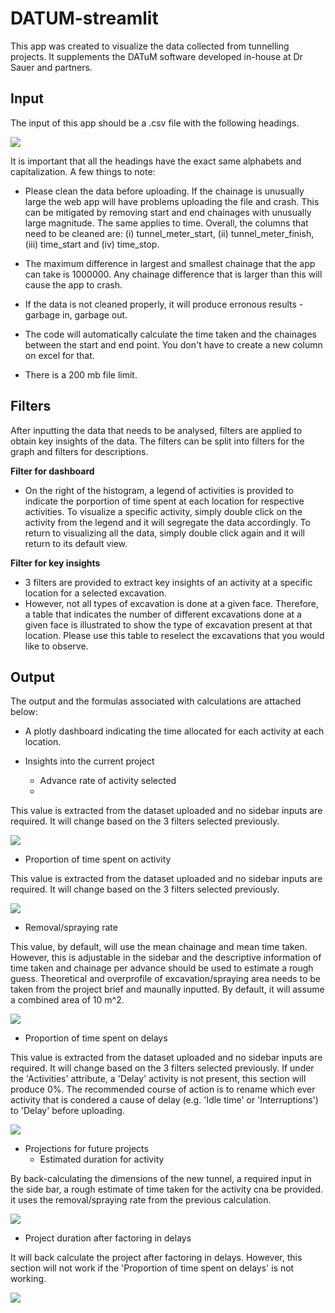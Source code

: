 # DATUM-streamlit

This app was created to visualize the data collected from tunnelling projects. It supplements the DATuM software developed in-house at Dr Sauer and partners.

## Input
The input of this app should be a .csv file with the following headings.

![](https://github.com/kenneth-yap/DATUM-streamlit/blob/main/table_headings.PNG)

It is important that all the headings have the exact same alphabets and capitalization. A few things to note:

* Please clean the data before uploading. If the chainage is unusually large the web app will have problems uploading the file and crash. This can be mitigated by removing start and end chainages with unusually large magnitude. The same applies to time. Overall, the columns that need to be cleaned are: (i) tunnel_meter_start, (ii) tunnel_meter_finish, (iii) time_start and (iv) time_stop.

* The maximum difference in largest and smallest chainage that the app can take is 1000000. Any chainage difference that is larger than this will cause the app to crash.

* If the data is not cleaned properly, it will produce erronous results - garbage in, garbage out. 

* The code will automatically calculate the time taken and the chainages between the start and end point. You don't have to create a new column on excel for that.

* There is a 200 mb file limit.

## Filters
After inputting the data that needs to be analysed, filters are applied to obtain key insights of the data. The filters can be split into filters for the graph and filters for descriptions. 

**Filter for dashboard**
* On the right of the histogram, a legend of activities is provided to indicate the porportion of time spent at each location for respective activities. To visualize a specific activity, simply double click on the activity from the legend and it will segregate the data accordingly. To return to visualizing all the data, simply double click again and it will return to its default view.

**Filter for key insights**
* 3 filters are provided to extract key insights of an activity at a specific location for a selected excavation.
* However, not all types of excavation is done at a given face. Therefore, a table that indicates the number of different excavations done at a given face is illustrated to show the type of excavation present at that location. Please use this table to reselect the excavations that you would like to observe. 

## Output

The output and the formulas associated with calculations are attached below:

* A plotly dashboard indicating the time allocated for each activity at each location.

* Insights into the current project
  - Advance rate of activity selected
  - 
This value is extracted from the dataset uploaded and no sidebar inputs are required. It will change based on the 3 filters selected previously.

![](https://github.com/kenneth-yap/DATUM-streamlit/blob/main/advance_rate.PNG) 

- Proportion of time spent on activity

This value is extracted from the dataset uploaded and no sidebar inputs are required. It will change based on the 3 filters selected previously.

![](https://github.com/kenneth-yap/DATUM-streamlit/blob/main/proportion_time.PNG)

- Removal/spraying rate

This value, by default, will use the mean chainage and mean time taken. However, this is adjustable in the sidebar and the descriptive information of time taken and chainage per advance should be used to estimate a rough guess. Theoretical and overprofile of excavation/spraying area needs to be taken from the project brief and maunally inputted. By default, it will assume a combined area of 10 m^2.

![](https://github.com/kenneth-yap/DATUM-streamlit/blob/main/volume_rate.PNG)

- Proportion of time spent on delays

This value is extracted from the dataset uploaded and no sidebar inputs are required. It will change based on the 3 filters selected previously. If under the 'Activities' attribute, a 'Delay' activity is not present, this section will produce 0%. The recommended course of action is to rename which ever activity that is condered a cause of delay (e.g. 'Idle time' or 'Interruptions') to 'Delay' before uploading.

![](https://github.com/kenneth-yap/DATUM-streamlit/blob/main/proportion_delays.PNG)

* Projections for future projects
  - Estimated duration for activity

By back-calculating the dimensions of the new tunnel, a required input in the side bar, a rough estimate of time taken for the activity cna be provided. it uses the removal/spraying rate from the previous calculation.

![](https://github.com/kenneth-yap/DATUM-streamlit/blob/main/estimated_duration.PNG)

- Project duration after factoring in delays

It will back calculate the project after factoring in delays. However, this section will not work if the 'Proportion of time spent on delays' is not working.

![](https://github.com/kenneth-yap/DATUM-streamlit/blob/main/estimated_duration.PNG)
